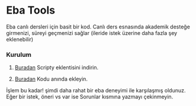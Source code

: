 # Eba Tools
Eba canlı dersleri için basit bir kod. Canlı ders esnasında akademik desteğe girmenizi, süreyi geçmenizi sağlar (ileride istek üzerine daha fazla şey eklenebilir)

### Kurulum

1. [Buradan](https://chrome.google.com/webstore/detail/scripty-javascript-inject/milkbiaeapddfnpenedfgbfdacpbcbam?hl=tr) Scripty eklentisini indirin.

2. [Buradan](https://scripty.abhisheksatre.com/#/share/script_1610120209203) Kodu anında ekleyin.

İşlem bu kadar! şimdi daha rahat bir eba deneyimi ile karşılaşmış oldunuz. Eğer bir istek, öneri vs var ise Sorunlar kısmına yazmayı çekinmeyin.

